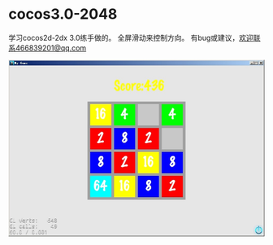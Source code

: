 cocos3.0-2048
=============

学习cocos2d-2dx 3.0练手做的。
全屏滑动来控制方向。
有bug或建议，欢迎联系466839201@qq.com

![Alt text](/2048.jpg) </br>


